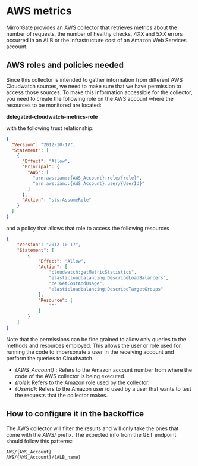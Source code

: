 # AWS metrics

MirrorGate provides an AWS collector that retrieves metrics about the number of requests, the number of healthy checks, 4XX and 5XX errors occurred in an ALB or the infrastructure cost of an Amazon Web Services account.

## AWS roles and policies needed

Since this collector is intended to gather information from different AWS Cloudwatch sources, we need to make sure that we have permission to access those sources. To make this information accessible for the collector, you need to create the following role on the AWS account where the resources to be monitored are located:

**delegated-cloudwatch-metrics-role**

with the following trust relationship:
```json
{
  "Version": "2012-10-17",
  "Statement": [
    {
      "Effect": "Allow",
      "Principal": {
        "AWS": [
          "arn:aws:iam::{AWS_Account}:role/{role}",
          "arn:aws:iam::{AWS_Account}:user/{UserId}"
        ]
      },
      "Action": "sts:AssumeRole"
    }
  ]
}
```
and a policy that allows that role to access the following resources
```json
{
    "Version": "2012-10-17",
    "Statement": [
        {
            "Effect": "Allow",
            "Action": [
                "cloudwatch:getMetricStatistics",
                "elasticloadbalancing:DescribeLoadBalancers",
                "ce:GetCostAndUsage",
                "elasticloadbalancing:DescribeTargetGroups"
            ],
            "Resource": [
                "*"
            ]
        }
    ]
}
```
Note that the permissions can be fine grained to allow only queries to the methods and resources employed.
This allows the user or role used for running the code to impersonate a user in the receiving account and perform the queries to Cloudwatch.
- _{AWS_Account}_ : Refers to the Amazon account number from where the code of the AWS collector is being executed.
- _{role}_: Refers to the Amazon role used by the collector.
- _{UserId}_: Refers to the Amazon user id used by a user that wants to test the requests that the collector makes.

## How to configure it in the backoffice

The AWS collector will filter the results and will only take the ones that come with the *AWS/* prefix. The expected info from the GET endpoint
should follow this patterns:
```
AWS/{AWS_Account}
AWS/{AWS_Account}/{ALB_name}
```

